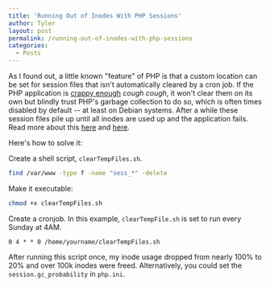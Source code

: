 ```yaml
---
title: 'Running Out of Inodes With PHP Sessions'
author: Tyler
layout: post
permalink: /running-out-of-inodes-with-php-sessions
categories:
  - Posts
---
```


As I found out, a little known "feature" of PHP is that a custom location can be set for session files that isn't automatically cleared by a cron job. If the PHP application is [crappy enough](http://www.concrete5.org/) *cough cough*, it won't clear them on its own but blindly trust PHP's garbage collection to do so, which is often times disabled by default -- at least on Debian systems. After a while these session files pile up until all inodes are used up and the application fails. Read more about this [here](http://php.net/manual/en/function.session-save-path.php#98106) and [here](http://www.laurencegellert.com/2012/08/php-sessions-not-being-deleted-on-ubuntu-server/).

Here's how to solve it:

Create a shell script, `clearTempFiles.sh`.

```sh
find /var/www -type f -name "sess_*" -delete
```

Make it executable:

```sh
chmod +x clearTempFiles.sh
```

Create a cronjob. In this example, `clearTempFile.sh` is set to run every Sunday at 4AM. 

```
0 4 * * 0 /home/yourname/clearTempFiles.sh
```

After running this script once, my inode usage dropped from nearly 100% to 20% and over 100k inodes were freed. Alternatively, you could set the `session.gc_probability` in `php.ini`.
